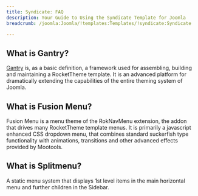 ```yaml
---
title: Syndicate: FAQ
description: Your Guide to Using the Syndicate Template for Joomla
breadcrumb: /joomla:Joomla/!templates:Templates/!syndicate:Syndicate

---
```


What is Gantry?
-----
[Gantry][gantry] is, as a basic definition, a framework used for assembling, building and maintaining a RocketTheme template. It is an advanced platform for dramatically extending the capabilities of the entire theming system of Joomla.

What is Fusion Menu?
-----
Fusion Menu is a menu theme of the RokNavMenu extension, the addon that drives many RocketTheme template menus. It is primarily a javascript enhanced CSS dropdown menu, that combines standard suckerfish type functionality with animations, transitions and other advanced effects provided by Mootools.

What is Splitmenu?
-----
A static menu system that displays 1st level items in the main horizontal menu and further children in the Sidebar.

[gantry]: http://gantry.org/
[features]: http://demo.rockettheme.com/joomla-Templates/syndicate/features
[font]: http://www.fontsquirrel.com/fonts/ubuntu
[forum]: http://www.rockettheme.com/forum/joomla-template-syndicate/
[dropdown]: http://demo.rockettheme.com/joomla-Templates/syndicate/features/menu-options
[splitmenu]: http://demo.rockettheme.com/joomla-Templates/syndicate/features/menu-options
[extensions]: http://demo.rockettheme.com/joomla-Templates/syndicate/features/extensions
